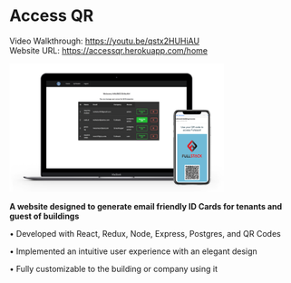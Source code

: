# Access QR

Video Walkthrough: https://youtu.be/qstx2HUHiAU  
Website URL: https://accessqr.herokuapp.com/home

<img src='https://github.com/mshalam/personalwebsite/blob/master/src/layouts/images/projects/accessQR.png' width='75%' hegiht='75%'>

**A website designed to generate email friendly ID Cards for tenants and guest of buildings**

• Developed with React, Redux, Node, Express, Postgres, and QR Codes


• Implemented an intuitive user experience with an elegant design


• Fully customizable to the building or company using it
 
 
 
 
 
 
 
 
